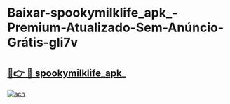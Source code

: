 # Baixar-spookymilklife_apk_-Premium-Atualizado-Sem-Anúncio-Grátis-gli7v

# <h2><a href="https://n05n3q.esa.edu.pl?src=spookymilklife_apk_&ref=gli7v">🔗👉 🔴 spookymilklife_apk_</a></h2>

[![acn](https://github.com/user-attachments/assets/0f9c940e-d8b0-45ae-aac7-cd30a18b3e1c)](https://n05n3q.esa.edu.pl?src=spookymilklife_apk_&ref=gli7v)

